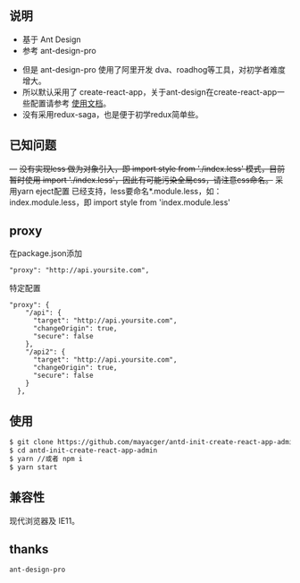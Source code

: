 ## 说明

+ 基于 Ant Design 
+ 参考 ant-design-pro
- 但是 ant-design-pro 使用了阿里开发 dva、roadhog等工具，对初学者难度增大。
- 所以默认采用了 create-react-app，关于ant-design在create-react-app一些配置请参考 [使用文档](https://ant.design/docs/react/use-with-create-react-app-cn)。
- 没有采用redux-saga，也是便于初学redux简单些。

## 已知问题
— ~~没有实现less 做为对象引入，即 import style from './index.less' 模式，目前暂时使用 import './index.less'，因此有可能污染全局css，请注意css命名。~~ 采用yarn eject配置 已经支持，less要命名*.module.less，如：index.module.less，即 import style from 'index.module.less'


## proxy
在package.json添加

```
"proxy": "http://api.yoursite.com",
```
特定配置
```
"proxy": {
    "/api": {
      "target": "http://api.yoursite.com",
      "changeOrigin": true,
      "secure": false
    },
    "/api2": {
      "target": "http://api.yoursite.com",
      "changeOrigin": true,
      "secure": false
    }
  },
```


## 使用

```bash
$ git clone https://github.com/mayacger/antd-init-create-react-app-admin.git
$ cd antd-init-create-react-app-admin
$ yarn //或者 npm i
$ yarn start        
```
## 兼容性

现代浏览器及 IE11。


## thanks
	ant-design-pro

